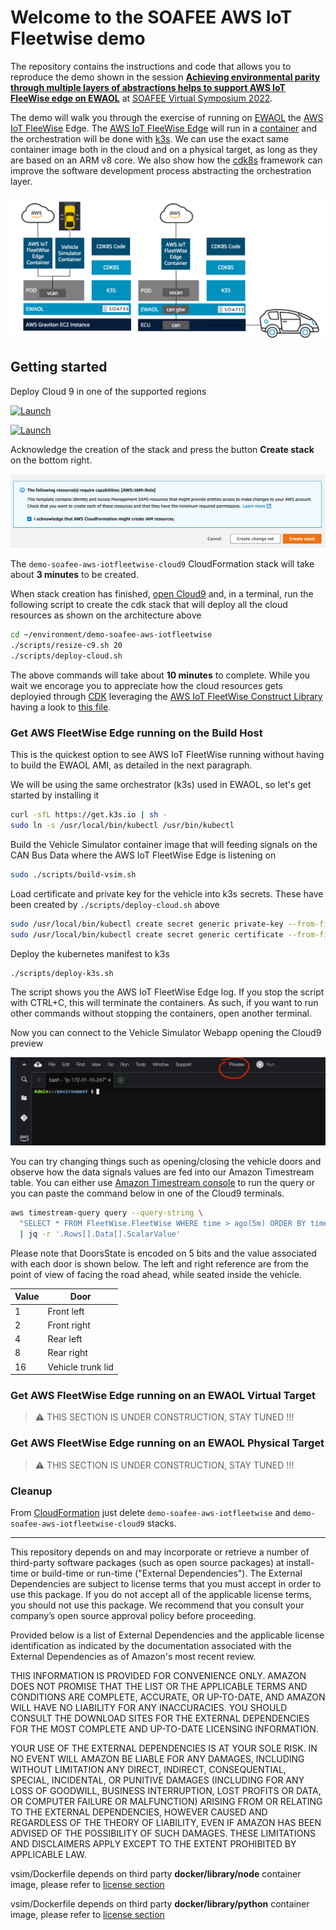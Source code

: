 # Welcome to the SOAFEE AWS IoT Fleetwise demo

The repository contains the instructions and code that allows you to reproduce the demo shown in the session [**Achieving environmental parity through multiple layers of abstractions helps to support AWS IoT FleeWise edge on EWAOL**](https://www.youtube.com/watch?v=Wd1isAmTtp8) at [SOAFEE Virtual Symposium 2022](https://soafee.io/blog/2022/virtual_symposium/).

The demo will walk you through the exercise of running on [EWAOL](https://github.com/aws4embeddedlinux/meta-aws-ewaol) the [AWS IoT FleeWise](https://aws.amazon.com/iot-fleetwise/) Edge. The [AWS IoT FleeWise Edge](https://github.com/aws/aws-iot-fleetwise-edge) will run in a [container](https://gallery.ecr.aws/aws-iot-fleetwise-edge/aws-iot-fleetwise-edge) and the orchestration will be done with [k3s](https://k3s.io/). We can use the exact same container image both in the cloud and on a physical target, as long as they are based on an ARM v8 core. We also show how the [cdk8s](https://cdk8s.io/) framework can improve the software development process abstracting the orchestration layer.

![Architecture](docs/architecture.png)

## Getting started

Deploy Cloud 9 in one of the supported regions

[![Launch](https://samdengler.github.io/cloudformation-launch-stack-button-svg/images/us-east-1.svg)](https://us-east-1.console.aws.amazon.com/cloudformation/home?region=us-east-1#/stacks/create/review?stackName=demo-soafee-aws-iotfleetwise-cloud9&templateURL=https://demo-soafee-aws-iot-fleetwise-eu-central-1.s3.eu-central-1.amazonaws.com/cloud9-env.template.json)

[![Launch](https://samdengler.github.io/cloudformation-launch-stack-button-svg/images/eu-central-1.svg)](https://eu-central-1.console.aws.amazon.com/cloudformation/home?region=eu-central-1#/stacks/create/review?stackName=demo-soafee-aws-iotfleetwise-cloud9&templateURL=https://demo-soafee-aws-iot-fleetwise-eu-central-1.s3.eu-central-1.amazonaws.com/cloud9-env.template.json)

Acknowledge the creation of the stack and press the button **Create stack** on the bottom right. 

![Create Stack](docs/createstack.png)

The ```demo-soafee-aws-iotfleetwise-cloud9``` CloudFormation stack will take about **3 minutes** to be created.

When stack creation has finished, [open Cloud9](https://console.aws.amazon.com/cloud9/home#) and, in a terminal, run the following script to create the cdk stack that will deploy all the cloud resources as shown on the architecture above

```sh
cd ~/environment/demo-soafee-aws-iotfleetwise
./scripts/resize-c9.sh 20
./scripts/deploy-cloud.sh
```

The above commands will take about **10 minutes** to complete. While you wait we encorage you to appreciate how the cloud resources gets deployied through [CDK](https://aws.amazon.com/cdk/) leveraging the [AWS IoT FleetWise Construct Library](https://github.com/aws-samples/cdk-aws-iotfleetwise) having a look to [this file](https://github.com/aws-samples/demo-soafee-aws-iotfleetwise/blob/main/cloud/src/main.py).

### Get AWS FleetWise Edge running on the Build Host

This is the quickest option to see AWS IoT FleetWise running without having to build the EWAOL AMI, as detailed in the next paragraph.

We will be using the same orchestrator (k3s) used in EWAOL, so let's get started by installing it

```sh
curl -sfL https://get.k3s.io | sh -
sudo ln -s /usr/local/bin/kubectl /usr/bin/kubectl
```

Build the Vehicle Simulator container image that will feeding signals on the CAN Bus Data where the AWS IoT FleetWise Edge is listening on

```sh
sudo ./scripts/build-vsim.sh
```

Load certificate and private key for the vehicle into k3s secrets. These have been created by ```./scripts/deploy-cloud.sh``` above

```sh
sudo /usr/local/bin/kubectl create secret generic private-key --from-file=./.tmp/private-key.key
sudo /usr/local/bin/kubectl create secret generic certificate --from-file=./.tmp/certificate.pem
```

Deploy the kubernetes manifest to k3s

```sh
./scripts/deploy-k3s.sh
```
The script shows you the AWS IoT FleetWise Edge log. If you stop the script with CTRL+C, this will terminate the containers. As such, if you want to run other commands without stopping the containers, open another terminal.

Now you can connect to the Vehicle Simulator Webapp opening the Cloud9 preview

![Preview menu](docs/preview%20menu.png)

You can try changing things such as opening/closing the vehicle doors and observe how the data signals values are fed into our Amazon Timestream table. You can either use [Amazon Timestream console](https://console.aws.amazon.com/timestream/home?#query-editor:) to run the query or you can paste the command below in one of the Cloud9 terminals.

```sh
aws timestream-query query --query-string \
  "SELECT * FROM FleetWise.FleetWise WHERE time > ago(5m) ORDER BY time DESC LIMIT 2" \
  | jq -r '.Rows[].Data[].ScalarValue'
```

Please note that DoorsState is encoded on 5 bits and the value associated with each door is shown below. The left and right reference are from the point of view of facing the road ahead, while seated inside the vehicle.

|Value|Door|
|-|-|
|1|Front left|
|2|Front right|
|4|Rear left|
|8|Rear right|
|16|Vehicle trunk lid|

### Get AWS FleetWise Edge running on an EWAOL Virtual Target 

> :warning: THIS SECTION IS UNDER CONSTRUCTION, STAY TUNED !!!

### Get AWS FleetWise Edge running on an EWAOL Physical Target 

> :warning: THIS SECTION IS UNDER CONSTRUCTION, STAY TUNED !!!

### Cleanup

From [CloudFormation](https://console.aws.amazon.com/cloudformation/home) just delete `demo-soafee-aws-iotfleetwise` and `demo-soafee-aws-iotfleetwise-cloud9` stacks.

---

This repository depends on and may incorporate or retrieve a number of third-party
software packages (such as open source packages) at install-time or build-time
or run-time ("External Dependencies"). The External Dependencies are subject to
license terms that you must accept in order to use this package. If you do not
accept all of the applicable license terms, you should not use this package. We
recommend that you consult your company’s open source approval policy before
proceeding.

Provided below is a list of External Dependencies and the applicable license
identification as indicated by the documentation associated with the External
Dependencies as of Amazon's most recent review.

THIS INFORMATION IS PROVIDED FOR CONVENIENCE ONLY. AMAZON DOES NOT PROMISE THAT
THE LIST OR THE APPLICABLE TERMS AND CONDITIONS ARE COMPLETE, ACCURATE, OR
UP-TO-DATE, AND AMAZON WILL HAVE NO LIABILITY FOR ANY INACCURACIES. YOU SHOULD
CONSULT THE DOWNLOAD SITES FOR THE EXTERNAL DEPENDENCIES FOR THE MOST COMPLETE
AND UP-TO-DATE LICENSING INFORMATION.

YOUR USE OF THE EXTERNAL DEPENDENCIES IS AT YOUR SOLE RISK. IN NO EVENT WILL
AMAZON BE LIABLE FOR ANY DAMAGES, INCLUDING WITHOUT LIMITATION ANY DIRECT,
INDIRECT, CONSEQUENTIAL, SPECIAL, INCIDENTAL, OR PUNITIVE DAMAGES (INCLUDING
FOR ANY LOSS OF GOODWILL, BUSINESS INTERRUPTION, LOST PROFITS OR DATA, OR
COMPUTER FAILURE OR MALFUNCTION) ARISING FROM OR RELATING TO THE EXTERNAL
DEPENDENCIES, HOWEVER CAUSED AND REGARDLESS OF THE THEORY OF LIABILITY, EVEN
IF AMAZON HAS BEEN ADVISED OF THE POSSIBILITY OF SUCH DAMAGES. THESE LIMITATIONS
AND DISCLAIMERS APPLY EXCEPT TO THE EXTENT PROHIBITED BY APPLICABLE LAW.


vsim/Dockerfile depends on third party **docker/library/node** container image, please refer to [license section](https://gallery.ecr.aws/docker/library/node) 

vsim/Dockerfile depends on third party **docker/library/python** container image, please refer to [license section](https://gallery.ecr.aws/docker/library/python) 